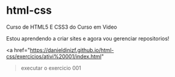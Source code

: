 # html-css
 Curso de HTML5 E CSS3  do Curso em Video

Estou aprendendo a criar sites e agora vou gerenciar repositorios!

<a href="https://danieldinizf.github.io/html-css/exercicios/ativi%20001/index.html"
>executar o exercicio 001 </a>